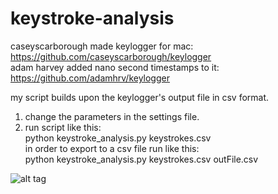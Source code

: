 # keystroke-analysis
caseyscarborough made keylogger for mac: https://github.com/caseyscarborough/keylogger <br>
adam harvey added nano second timestamps to it: https://github.com/adamhrv/keylogger

my script builds upon the keylogger's output file in csv format. 

1) 	change the parameters in the settings file. <br>
2)	run script like this: <br>
 			python keystroke_analysis.py keystrokes.csv <br>
	in order to export to a csv file run like this: <br>
			python keystroke_analysis.py keystrokes.csv outFile.csv <br>


![alt tag](https://raw.github.com/leoneckert/keystroke-analysis/master/raw_fingerprint.png)
